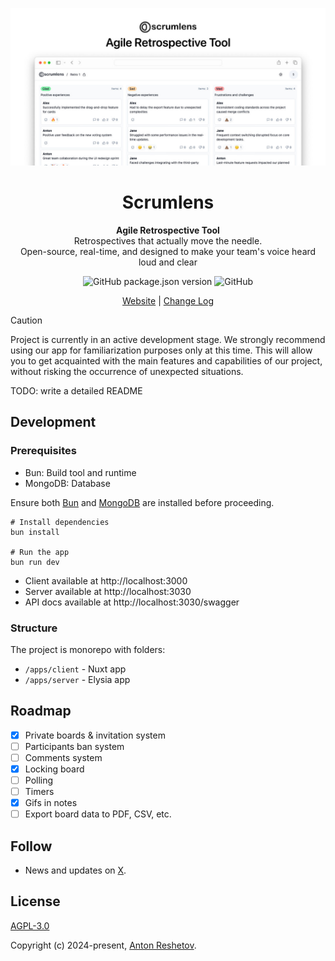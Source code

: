 <p align="center">
  <img src="./preview.jpg">
</p>

<h1 align="center">Scrumlens</h1>

<p align="center">
  <strong>Agile Retrospective Tool</strong>
  <br>
  Retrospectives that actually move the needle.
  <br>
  Open-source, real-time, and designed to make your team's voice heard loud and clear
</p>

<p align="center">
  <img alt="GitHub package.json version" src="https://img.shields.io/github/package-json/v/scrumlens/scrumlens">
  <img alt="GitHub" src="https://img.shields.io/github/license/scrumlens/scrumlens">
</p>

<p align="center">
  <a href="https://scrumlens.com">Website</a> |
  <a href="https://github.com/scrumlens/scrumlens/blob/main/CHANGELOG.md">Change Log</a>
</p>

> [!CAUTION]
> Project is currently in an active development stage.
> We strongly recommend using our app for familiarization purposes only at this time. This will allow you to get acquainted with the main features and capabilities of our project, without risking the occurrence of unexpected situations.

TODO: write a detailed README

## Development

### Prerequisites

- Bun: Build tool and runtime
- MongoDB: Database

Ensure both [Bun](https://bun.sh/) and [MongoDB](https://www.mongodb.com/docs/manual/administration/install-community/) are installed before proceeding.

```
# Install dependencies
bun install

# Run the app
bun run dev
```

- Client available at http://localhost:3000
- Server available at http://localhost:3030
- API docs available at http://localhost:3030/swagger

### Structure

The project is monorepo with folders:

- `/apps/client` - Nuxt app
- `/apps/server` - Elysia app

## Roadmap

- [x] Private boards & invitation system
- [ ] Participants ban system
- [ ] Comments system
- [x] Locking board
- [ ] Polling
- [ ] Timers
- [x] Gifs in notes
- [ ] Export board data to PDF, CSV, etc.

## Follow
 - News and updates on [X](https://twitter.com/anton_reshetov).

## License

[AGPL-3.0](https://github.com/scrumlens/scrumlens/blob/main/LICENSE)

Copyright (c) 2024-present, [Anton Reshetov](https://github.com/antonreshetov).
